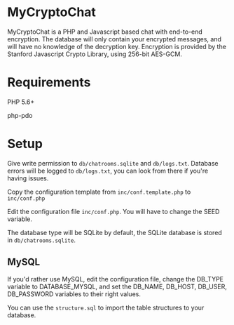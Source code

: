 MyCryptoChat
============

MyCryptoChat is a PHP and Javascript based chat with end-to-end encryption. The database will only contain your encrypted messages, and will have no knowledge of the decryption key.
Encryption is provided by the Stanford Javascript Crypto Library, using 256-bit AES-GCM.

# Requirements

PHP 5.6+

php-pdo

# Setup

Give write permission to `db/chatrooms.sqlite` and `db/logs.txt`. Database errors will be logged to `db/logs.txt`, you can look from there if you're having issues.

Copy the configuration template from `inc/conf.template.php` to `inc/conf.php`

Edit the configuration file `inc/conf.php`. You will have to change the SEED variable.

The database type will be SQLite by default, the SQLite database is stored in `db/chatrooms.sqlite`.

## MySQL

If you'd rather use MySQL, edit the configuration file, change the DB_TYPE variable to DATABASE_MYSQL, and set the DB_NAME, DB_HOST, DB_USER, DB_PASSWORD variables to their right values.

You can use the `structure.sql` to import the table structures to your database.
